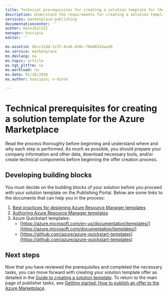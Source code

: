 ```yaml
---
title: Technical prerequisites for creating a solution template for the Marketplace | Microsoft Docs
description: Understand the requirements for creating a solution template to deploy and sell on the Azure Marketplace
services: marketplace-publishing
documentationcenter: ''
author: HannibalSII
manager: hascipio
editor: ''

ms.assetid: bbcc12dd-1c2f-4ce6-830c-f0e06524aa38
ms.service: marketplace
ms.devlang: na
ms.topic: article
ms.tgt_pltfrm: na
ms.workload: na
ms.date: 01/28/2016
ms.author: hascipio; v-divte

---
```

# Technical prerequisites for creating a solution template for the Azure Marketplace
Read the process thoroughly before beginning and understand where and why each step is performed. As much as possible, you should prepare your company information and other data, download necessary tools, and/or create technical components before beginning the offer creation process.  

## Developing building blocks
You must decide on the building blocks of your solution before you proceed with your solution template on the Publishing Portal. Below are some links to the documents that can help you in the process:

1. [Best practices for designing Azure Resource Manager templates](../best-practices-resource-manager-design-templates.md)
2. [Authoring Azure Resource Manager templates](../resource-group-authoring-templates.md)
3. Azure Quickstart templates:
   * [https://azure.microsoft.com/en-us/documentation/templates/](https://azure.microsoft.com/documentation/templates/)
   * [https://github.com/azure/azure-quickstart-templates](https://github.com/azure/azure-quickstart-templates)

## Next steps
Now that you have reviewed the prerequisites and completed the necessary tasks, you can move forward with creating your solution template offer as detailed in the [Guide to creating a solution template](marketplace-publishing-solution-template-creation.md). To return to the main page of publisher tasks, see [Getting started: How to publish an offer to the Azure Marketplace](marketplace-publishing-getting-started.md).

[link-acct]:marketplace-publishing-accounts-creation-registration.md
